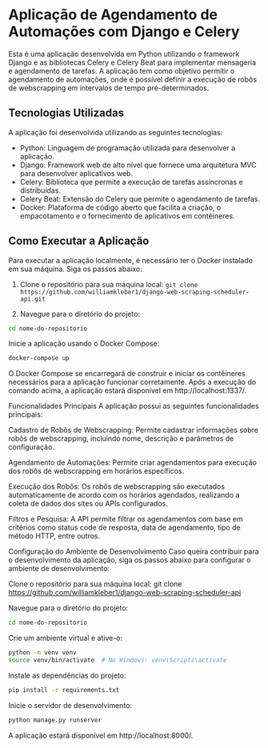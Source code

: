 # Aplicação de Agendamento de Automações com Django e Celery

Esta é uma aplicação desenvolvida em Python utilizando o framework Django e as bibliotecas Celery e Celery Beat para implementar mensageria e agendamento de tarefas. A aplicação tem como objetivo permitir o agendamento de automações, onde é possível definir a execução de robôs de webscrapping em intervalos de tempo pré-determinados.

## Tecnologias Utilizadas

A aplicação foi desenvolvida utilizando as seguintes tecnologias:

- Python: Linguagem de programação utilizada para desenvolver a aplicação.
- Django: Framework web de alto nível que fornece uma arquitetura MVC para desenvolver aplicativos web.
- Celery: Biblioteca que permite a execução de tarefas assíncronas e distribuídas.
- Celery Beat: Extensão do Celery que permite o agendamento de tarefas.
- Docker: Plataforma de código aberto que facilita a criação, o empacotamento e o fornecimento de aplicativos em contêineres.

## Como Executar a Aplicação

Para executar a aplicação localmente, é necessário ter o Docker instalado em sua máquina. Siga os passos abaixo:

1. Clone o repositório para sua máquina local: `git clone https://github.com/williamkleber1/django-web-scraping-scheduler-api.git`

2. Navegue para o diretório do projeto:

```bash
cd nome-do-repositorio
```
Inicie a aplicação usando o Docker Compose:
```bash
docker-compose up
```

O Docker Compose se encarregará de construir e iniciar os contêineres necessários para a aplicação funcionar corretamente. Após a execução do comando acima, a aplicação estará disponível em http://localhost:1337/.

Funcionalidades Principais
A aplicação possui as seguintes funcionalidades principais:

Cadastro de Robôs de Webscrapping: Permite cadastrar informações sobre robôs de webscrapping, incluindo nome, descrição e parâmetros de configuração.

Agendamento de Automações: Permite criar agendamentos para execução dos robôs de webscrapping em horários específicos.

Execução dos Robôs: Os robôs de webscrapping são executados automaticamente de acordo com os horários agendados, realizando a coleta de dados dos sites ou APIs configurados.

Filtros e Pesquisa: A API permite filtrar os agendamentos com base em critérios como status code de resposta, data de agendamento, tipo de método HTTP, entre outros.

Configuração do Ambiente de Desenvolvimento
Caso queira contribuir para o desenvolvimento da aplicação, siga os passos abaixo para configurar o ambiente de desenvolvimento:

Clone o repositório para sua máquina local: git clone https://github.com/williamkleber1/django-web-scraping-scheduler-api

Navegue para o diretório do projeto:


```	bash
cd nome-do-repositorio
```	

Crie um ambiente virtual e ative-o:
```bash
python -m venv venv
source venv/bin/activate  # No Windows: venv\Scripts\activate
```
Instale as dependências do projeto:
```bash
pip install -r requirements.txt
```

Inicie o servidor de desenvolvimento:
```bash
python manage.py runserver
```	
A aplicação estará disponível em http://localhost:8000/.
